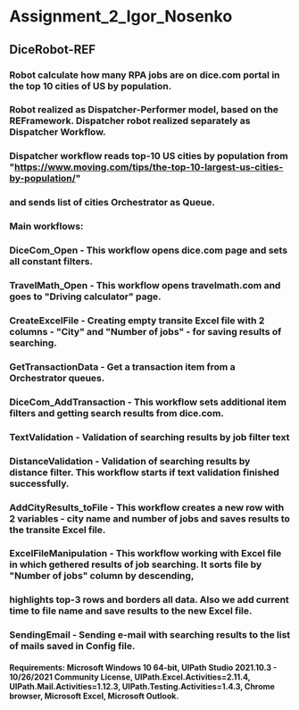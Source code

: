 # Assignment_2_Igor_Nosenko
## DiceRobot-REF
### Robot calculate how many RPA jobs are on dice.com portal in the top 10 cities of US by population.
### Robot realized as Dispatcher-Performer model, based on the REFramework. Dispatcher robot realized separately as Dispatcher Workflow.
### Dispatcher workflow reads top-10 US cities by population from "https://www.moving.com/tips/the-top-10-largest-us-cities-by-population/" 
### and sends list of cities Orchestrator as Queue.
### Main workflows:
### DiceCom_Open - This workflow opens dice.com page and sets all constant filters.
### TravelMath_Open - This workflow opens travelmath.com and goes to "Driving calculator" page.
### CreateExcelFile - Creating empty transite Excel file with 2 columns - "City" and "Number of jobs" - for saving results of searching.
### GetTransactionData - Get a transaction item from a Orchestrator queues. 
### DiceCom_AddTransaction - This workflow sets additional item filters and getting search results from dice.com.
### TextValidation - Validation of searching results by job filter text
### DistanceValidation - Validation of searching results by distance filter. This workflow starts if text validation finished successfully.
### AddCityResults_toFile - This workflow creates a new row with 2 variables - city name and number of jobs and saves results to the transite Excel file. 
### ExcelFileManipulation - This workflow working with Excel file in which gethered results of job searching. It sorts file by "Number of jobs" column by descending,
### highlights top-3 rows and borders all data. Also we add current time to file name and save results to the new Excel file.
### SendingEmail - Sending e-mail with searching results to the list of mails saved in Config file.

#### Requirements: Microsoft Windows 10 64-bit, UIPath  Studio 2021.10.3 - 10/26/2021 Community License, UIPath.Excel.Activities=2.11.4, UIPath.Mail.Activities=1.12.3, UIPath.Testing.Activities=1.4.3, Chrome browser, Microsoft Excel, Microsoft Outlook.
